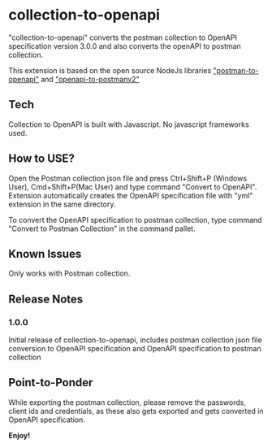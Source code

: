 # collection-to-openapi
"collection-to-openapi" converts the postman collection to OpenAPI specification version 3.0.0 and also converts the openAPI to postman collection.

This extension is based on the open source NodeJs libraries ["postman-to-openapi"](https://www.npmjs.com/package/postman-to-openapi) and ["openapi-to-postmanv2"](https://www.npmjs.com/package/openapi-to-postmanv2) 

## Tech
Collection to OpenAPI is built with Javascript. No javascript frameworks used.

## How to USE?

Open the Postman collection json file and press Ctrl+Shift+P (Windows User), Cmd+Shift+P(Mac User) and type command "Convert to OpenAPI". Extension automatically creates the OpenAPI specification file with "yml" extension in the same directory.

To convert the OpenAPI specification to postman collection, type command "Convert to Postman Collection" in the command pallet.

## Known Issues

Only works with Postman collection. 

## Release Notes

### 1.0.0

Initial release of collection-to-openapi, includes postman collection json file conversion to OpenAPI specification and OpenAPI specification to postman collection

## Point-to-Ponder

While exporting the postman collection, please remove the passwords, client ids and credentials, as these also gets exported and gets converted in OpenAPI specification.

**Enjoy!**
